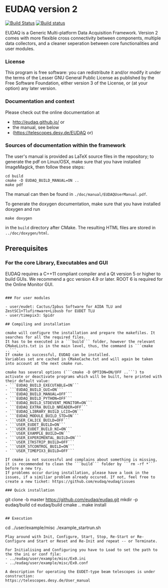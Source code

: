 EUDAQ version 2
=====

[![Build Status](https://travis-ci.org/eudaq/eudaq.svg?branch=master)](https://travis-ci.org/eudaq/eudaq)
[![Build status](https://ci.appveyor.com/api/projects/status/n3tq45kkupyvjihg/branch/master?svg=true)](https://ci.appveyor.com/project/eudaq/eudaq/branch/master)



EUDAQ is a Generic Multi-platform Data Acquisition Framework.
Version 2 comes with more flexible cross connectivity between components, multiple data collectors, and a cleaner seperation between core functionalities and user modules. 

### License
This program is free software: you can redistribute it and/or modify
it under the terms of the Lesser GNU General Public License as published by
the Free Software Foundation, either version 3 of the License, or
(at your option) any later version.

### Documentation and context

Please check out the online documentation at 
- http://eudaq.github.io/ or 
- the manual, see below
- (https://telescopes.desy.de/EUDAQ or)

### Sources of documentation within the framework

The user's manual is provided as LaTeX source files in the repository;
to generate the pdf on Linux/OSX, make sure that you have installed ImageMagick, then follow these steps:
```
cd build
cmake -D EUDAQ_BUILD_MANUAL=ON ..
make pdf
```
The manual can then be found in ```./doc/manual/EUDAQUserManual.pdf```.

To generate the doxygen documentation, make sure that you have installed doxygen and run
```
make doxygen
```
in the ```build``` directory after CMake. The resulting HTML files are stored in ```../doc/doxygen/html```.


## Prerequisites

### For the core Library, Executables and GUI
EUDAQ requires a C++11 compliant compiler and a Qt version 5 or higher to build GUIs. 
We recommend a gcc version 4.9 or later.
ROOT 6 is required for the Online Monitor GUI.
``` 

### For user modules

- user/eudet: Cactus/Ipbus Software for AIDA TLU and ZestSC1+Tlufirmware+Libusb for EUDET TLU
- user/timepix3: Spidr

## Compiling and installation

cmake will configure the installation and prepare the makefiles. It searches for all the required files. 
It has to be executed in a ```build``` folder, however the relevant CMakeLists.txt is in the main level, thus, the command is ```cmake ..```. 
If cmake is successful, EUDAQ can be installed. 
Variables set are cached in CMakeCache.txt and will again be taken into account at the next cmake run.

cmake has several options (```cmake -D OPTION=ON/OFF ..```) to activate or deactivate programs which will be built, here printed with their default value:  
- ```EUDAQ_BUILD_EXECUTABLE=ON```
- ```EUDAQ_BUILD_GUI=ON```
- ```EUDAQ_BUILD_MANUAL=OFF```
- ```EUDAQ_BUILD_PYTHON=OFF```
- ```EUDAQ_BUILD_STDEVENT_MONITOR=ON```
- ```EUDAQ_EXTRA_BUILD_NREADER=OFF```
- ```EUDAQ_LIBRARY_BUILD_LCIO=ON```
- ```EUDAQ_MODULE_BUILD_STD=ON```
- ```USER_CALICE_BUILD=OFF```
- ```USER_EUDET_BUILD=ON```
- ```USER_EUDET_BUILD_NI=ON```
- ```USER_EXAMPLE_BUILD=ON```
- ```USER_EXPERIMENTAL_BUILD=ON```
- ```USER_ITKSTRIP_BUILD=OFF```
- ```USER_STCONTROL_BUILD=ON```
- ```USER_TIMEPIX3_BUILD=OFF```

If cmake is not successful and complains about something is missing, it is recommended to clean the ```build``` folder by ```rm -rf *``` before a new try.
If problems occur during installation, please have a look in the issues, if a similiar problem already occured. If not, feel free to create a new ticket: https://github.com/eudaq/eudaq/issues

### Quick installation

```
git clone -b master https://github.com/eudaq/eudaq.git
mkdir -p eudaq/build
cd eudaq/build
cmake ..
make install
```

## Execution

```
cd ../user/example/misc
./example_startrun.sh
```
Play around with Init, Configure, Start, Stop, Re-Start or Re-Configure and Start or Reset and Re-Init and repeat -- or Terminate. 

For Initialising and Configuring you have to Load to set the path to the the ini or conf file:
- ../eudaq/user/example/misc/Ex0.ini
- ../eudaq/user/example/misc/Ex0.conf

A description for operating the EUDET-type beam telescopes is under construction:
https://telescopes.desy.de/User_manual
